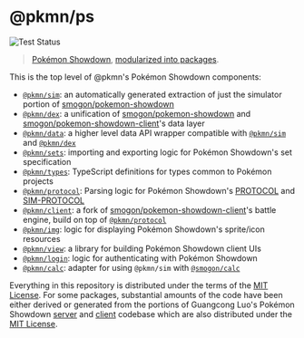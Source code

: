 # @pkmn/ps

![Test Status](https://github.com/pkmn/ps/workflows/Tests/badge.svg)

> [Pokémon Showdown][0], [modularized into packages][1].

This is the top level of @pkmn's Pokémon Showdown components:

- [`@pkmn/sim`][2]: an automatically generated extraction of just the simulator portion of [smogon/pokemon-showdown][3]
- [`@pkmn/dex`][17]: a unification of [smogon/pokemon-showdown][3] and [smogon/pokemon-showdown-client][9]'s data layer
- [`@pkmn/data`][19]: a higher level data API wrapper compatible with [`@pkmn/sim`][2] and [`@pkmn/dex`][17]
- [`@pkmn/sets`][14]: importing and exporting logic for Pokémon Showdown's set specification
- [`@pkmn/types`][4]: TypeScript definitions for types common to Pokémon projects
- [`@pkmn/protocol`][5]: Parsing logic for Pokémon Showdown's [PROTOCOL][6] and [SIM-PROTOCOL][7]
- [`@pkmn/client`][8]: a fork of [smogon/pokemon-showdown-client][9]'s battle  engine, build on top of [`@pkmn/protocol`][5]
- [`@pkmn/img`][18]: logic for displaying Pokémon Showdown's sprite/icon resources
- [`@pkmn/view`][10]: a library for building Pokémon Showdown client UIs
- [`@pkmn/login`][11]: logic for authenticating with Pokémon Showdown
- [`@pkmn/calc`][12]: adapter for using `@pkmn/sim` with [`@smogon/calc`][13]

Everything in this repository is distributed under the terms of the [MIT License][15]. For some
packages, substantial amounts of the code have been either derived or generated from the portions of
Guangcong Luo's Pokémon Showdown [server][3] and [client][9] codebase  which are also distributed
under the [MIT License][16].

  [0]: https://pokemonshowdown.com
  [1]: https://pkmn.cc/modular-ps
  [2]: https://github.com/pkmn/ps/blob/master/sim
  [3]: https://github.com/smogon/pokemon-showdown
  [4]: https://github.com/pkmn/ps/blob/master/types
  [5]: https://github.com/pkmn/ps/blob/master/protocol
  [6]: https://github.com/smogon/pokemon-showdown/blob/master/PROTOCOL.md
  [7]: https://github.com/smogon/pokemon-showdown/blob/master/sim/SIM-PROTOCOL.md
  [8]: https://github.com/pkmn/ps/blob/master/client
  [9]: https://github.com/smogon/pokemon-showdown-client
  [10]: https://github.com/pkmn/ps/blob/master/view
  [11]: https://github.com/pkmn/ps/blob/master/login
  [12]: https://github.com/pkmn/ps/blob/master/calc
  [13]: https://github.com/smogon/damage-calc/blob/master/calc
  [14]: https://github.com/pkmn/ps/blob/master/sets
  [15]: https://github.com/pkmn/ps/blob/master/LICENSE
  [16]: https://github.com/smogon/pokemon-showdown/blob/master/LICENSE
  [17]: https://github.com/pkmn/ps/blob/master/dex
  [18]: https://github.com/pkmn/ps/blob/master/img
  [19]: https://github.com/pkmn/ps/blob/master/data
